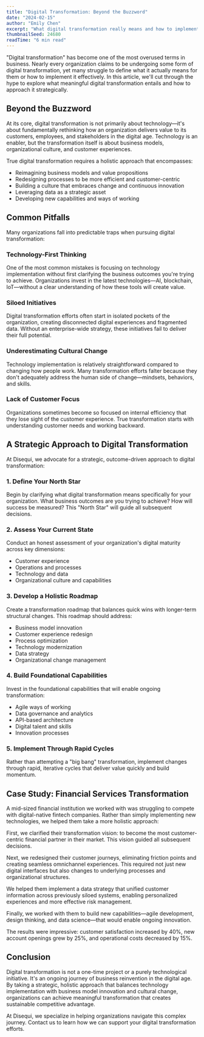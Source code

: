 ```yaml
---
title: "Digital Transformation: Beyond the Buzzword"
date: "2024-02-15"
author: "Emily Chen"
excerpt: "What digital transformation really means and how to implement it effectively in your organization."
thumbnailSeed: 24680
readTime: "6 min read"
---
```


"Digital transformation" has become one of the most overused terms in business. Nearly every organization claims to be undergoing some form of digital transformation, yet many struggle to define what it actually means for them or how to implement it effectively. In this article, we'll cut through the hype to explore what meaningful digital transformation entails and how to approach it strategically.

## Beyond the Buzzword

At its core, digital transformation is not primarily about technology—it's about fundamentally rethinking how an organization delivers value to its customers, employees, and stakeholders in the digital age. Technology is an enabler, but the transformation itself is about business models, organizational culture, and customer experiences.

True digital transformation requires a holistic approach that encompasses:

- Reimagining business models and value propositions
- Redesigning processes to be more efficient and customer-centric
- Building a culture that embraces change and continuous innovation
- Leveraging data as a strategic asset
- Developing new capabilities and ways of working

## Common Pitfalls

Many organizations fall into predictable traps when pursuing digital transformation:

### Technology-First Thinking

One of the most common mistakes is focusing on technology implementation without first clarifying the business outcomes you're trying to achieve. Organizations invest in the latest technologies—AI, blockchain, IoT—without a clear understanding of how these tools will create value.

### Siloed Initiatives

Digital transformation efforts often start in isolated pockets of the organization, creating disconnected digital experiences and fragmented data. Without an enterprise-wide strategy, these initiatives fail to deliver their full potential.

### Underestimating Cultural Change

Technology implementation is relatively straightforward compared to changing how people work. Many transformation efforts falter because they don't adequately address the human side of change—mindsets, behaviors, and skills.

### Lack of Customer Focus

Organizations sometimes become so focused on internal efficiency that they lose sight of the customer experience. True transformation starts with understanding customer needs and working backward.

## A Strategic Approach to Digital Transformation

At Disequi, we advocate for a strategic, outcome-driven approach to digital transformation:

### 1. Define Your North Star

Begin by clarifying what digital transformation means specifically for your organization. What business outcomes are you trying to achieve? How will success be measured? This "North Star" will guide all subsequent decisions.

### 2. Assess Your Current State

Conduct an honest assessment of your organization's digital maturity across key dimensions:
- Customer experience
- Operations and processes
- Technology and data
- Organizational culture and capabilities

### 3. Develop a Holistic Roadmap

Create a transformation roadmap that balances quick wins with longer-term structural changes. This roadmap should address:
- Business model innovation
- Customer experience redesign
- Process optimization
- Technology modernization
- Data strategy
- Organizational change management

### 4. Build Foundational Capabilities

Invest in the foundational capabilities that will enable ongoing transformation:
- Agile ways of working
- Data governance and analytics
- API-based architecture
- Digital talent and skills
- Innovation processes

### 5. Implement Through Rapid Cycles

Rather than attempting a "big bang" transformation, implement changes through rapid, iterative cycles that deliver value quickly and build momentum.

## Case Study: Financial Services Transformation

A mid-sized financial institution we worked with was struggling to compete with digital-native fintech companies. Rather than simply implementing new technologies, we helped them take a more holistic approach:

First, we clarified their transformation vision: to become the most customer-centric financial partner in their market. This vision guided all subsequent decisions.

Next, we redesigned their customer journeys, eliminating friction points and creating seamless omnichannel experiences. This required not just new digital interfaces but also changes to underlying processes and organizational structures.

We helped them implement a data strategy that unified customer information across previously siloed systems, enabling personalized experiences and more effective risk management.

Finally, we worked with them to build new capabilities—agile development, design thinking, and data science—that would enable ongoing innovation.

The results were impressive: customer satisfaction increased by 40%, new account openings grew by 25%, and operational costs decreased by 15%.

## Conclusion

Digital transformation is not a one-time project or a purely technological initiative. It's an ongoing journey of business reinvention in the digital age. By taking a strategic, holistic approach that balances technology implementation with business model innovation and cultural change, organizations can achieve meaningful transformation that creates sustainable competitive advantage.

At Disequi, we specialize in helping organizations navigate this complex journey. Contact us to learn how we can support your digital transformation efforts.

